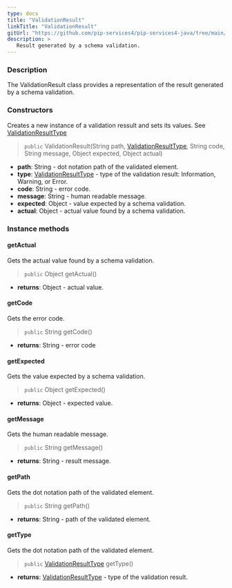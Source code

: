 ```yaml
---
type: docs
title: "ValidationResult"
linkTitle: "ValidationResult"
gitUrl: "https://github.com/pip-services4/pip-services4-java/tree/main/pip-services4-data-java"
description: >
   Result generated by a schema validation.
---
```


### Description

The ValidationResult class provides a representation of the result generated by a schema validation. 

### Constructors
Creates a new instance of a validation ressult and sets its values.
See [ValidationResultType](../validation_result_type)

> `public` ValidationResult(String path, [ValidationResultType](../validation_result_type), String code, String message, Object expected, Object actual)

- **path**: String - dot notation path of the validated element.
- **type**: [ValidationResultType](../validation_result_type) - type of the validation result: Information, Warning, or Error.
- **code**: String - error code.
- **message**: String - human readable message.
- **expected**: Object - value expected by a schema validation.
- **actual**: Object - actual value found by a schema validation.


### Instance methods

#### getActual
Gets the actual value found by a schema validation.

> `public` Object getActual()

- **returns**: Object - actual value.


#### getCode
Gets the error code.

> `public` String getCode()

- **returns**: String - error code


#### getExpected
Gets the value expected by a schema validation.

> `public` Object getExpected()

- **returns**: Object - expected value.


#### getMessage
Gets the human readable message.

> `public` String getMessage()

- **returns**: String - result message.


#### getPath
Gets the dot notation path of the validated element.

> `public` String getPath()

- **returns**: String - path of the validated element.


#### getType
Gets the dot notation path of the validated element.

> `public` [ValidationResultType](../validation_result_type) getType()

- **returns**: [ValidationResultType](../validation_result_type) - type of the validation result.


